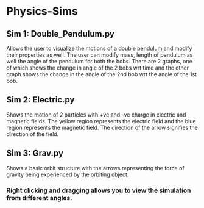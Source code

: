 # Physics-Sims

## Sim 1: Double_Pendulum.py
Allows the user to visualize the motions of a double pendulum and modify their properties as well.
The user can modify mass, length of pendulum as well the angle of the pendulum for both the bobs.
There are 2 graphs, one of which shows the change in angle of the 2 bobs wrt time and the other graph shows the change in the angle of the 2nd bob wrt the angle of the 1st bob.

## Sim 2: Electric.py
Shows the motion of 2 particles with +ve and -ve charge in electric and magnetic fields.
The yellow region represents the electric field and the blue region represents the magnetic field. The direction of the arrow signifies the direction of the field.

## Sim 3: Grav.py
Shows a basic orbit structure with the arrows representing the force of gravity being experienced by the orbiting object.

### Right clicking and dragging allows you to view the simulation from different angles.
